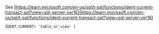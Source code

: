 See [https://learn.microsoft.com/en-us/sql/t-sql/functions/ident-current-transact-sql?view=sql-server-ver16](https://learn.microsoft.com/en-us/sql/t-sql/functions/ident-current-transact-sql?view=sql-server-ver16)
```
IDENT_CURRENT( 'table_or_view' )
```
